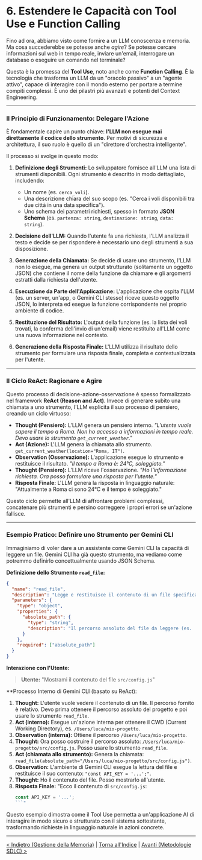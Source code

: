 # 6. Estendere le Capacità con Tool Use e Function Calling

Fino ad ora, abbiamo visto come fornire a un LLM conoscenza e memoria. Ma cosa succederebbe se potesse anche _agire_? Se potesse cercare informazioni sul web in tempo reale, inviare un'email, interrogare un database o eseguire un comando nel terminale?

Questa è la promessa del **Tool Use**, noto anche come **Function Calling**. È la tecnologia che trasforma un LLM da un "oracolo passivo" a un "agente attivo", capace di interagire con il mondo esterno per portare a termine compiti complessi. È uno dei pilastri più avanzati e potenti del Context Engineering.

---

### Il Principio di Funzionamento: Delegare l'Azione

È fondamentale capire un punto chiave: **l'LLM non esegue mai direttamente il codice dello strumento**. Per motivi di sicurezza e architettura, il suo ruolo è quello di un "direttore d'orchestra intelligente".

Il processo si svolge in questo modo:

1.  **Definizione degli Strumenti:** Lo sviluppatore fornisce all'LLM una lista di strumenti disponibili. Ogni strumento è descritto in modo dettagliato, includendo:

    - Un nome (es. `cerca_voli`).
    - Una descrizione chiara del suo scopo (es. "Cerca i voli disponibili tra due città in una data specifica").
    - Uno schema dei parametri richiesti, spesso in formato **JSON Schema** (es. `partenza: string`, `destinazione: string`, `data: string`).

2.  **Decisione dell'LLM:** Quando l'utente fa una richiesta, l'LLM analizza il testo e decide se per rispondere è necessario uno degli strumenti a sua disposizione.

3.  **Generazione della Chiamata:** Se decide di usare uno strumento, l'LLM non lo esegue, ma genera un output strutturato (solitamente un oggetto JSON) che contiene il nome della funzione da chiamare e gli argomenti estratti dalla richiesta dell'utente.

4.  **Esecuzione da Parte dell'Applicazione:** L'applicazione che ospita l'LLM (es. un server, un'app, o Gemini CLI stesso) riceve questo oggetto JSON, lo interpreta ed esegue la funzione corrispondente nel proprio ambiente di codice.

5.  **Restituzione del Risultato:** L'output della funzione (es. la lista dei voli trovati, la conferma dell'invio di un'email) viene restituito all'LLM come una nuova informazione nel contesto.

6.  **Generazione della Risposta Finale:** L'LLM utilizza il risultato dello strumento per formulare una risposta finale, completa e contestualizzata per l'utente.

---

### Il Ciclo ReAct: Ragionare e Agire

Questo processo di decisione-azione-osservazione è spesso formalizzato nel framework **ReAct (Reason and Act)**. Invece di generare subito una chiamata a uno strumento, l'LLM esplicita il suo processo di pensiero, creando un ciclo virtuoso:

- **Thought (Pensiero):** L'LLM genera un pensiero interno. _"L'utente vuole sapere il tempo a Roma. Non ho accesso a informazioni in tempo reale. Devo usare lo strumento `get_current_weather`."_
- **Act (Azione):** L'LLM genera la chiamata allo strumento. `get_current_weather(location="Roma, IT")`.
- **Observation (Osservazione):** L'applicazione esegue lo strumento e restituisce il risultato. _"Il tempo a Roma è: 24°C, soleggiato."_
- **Thought (Pensiero):** L'LLM riceve l'osservazione. _"Ho l'informazione richiesta. Ora posso formulare una risposta per l'utente."_
- **Risposta Finale:** L'LLM genera la risposta in linguaggio naturale: "Attualmente a Roma ci sono 24°C e il tempo è soleggiato."

Questo ciclo permette all'LLM di affrontare problemi complessi, concatenare più strumenti e persino correggere i propri errori se un'azione fallisce.

---

### Esempio Pratico: Definire uno Strumento per Gemini CLI

Immaginiamo di voler dare a un assistente come Gemini CLI la capacità di leggere un file. Gemini CLI ha già questo strumento, ma vediamo come potremmo definirlo concettualmente usando JSON Schema.

**Definizione dello Strumento `read_file`:**

```json
{
  "name": "read_file",
  "description": "Legge e restituisce il contenuto di un file specificato tramite il suo percorso assoluto.",
  "parameters": {
    "type": "object",
    "properties": {
      "absolute_path": {
        "type": "string",
        "description": "Il percorso assoluto del file da leggere (es. '/home/user/project/file.txt')."
      }
    },
    "required": ["absolute_path"]
  }
}
```

**Interazione con l'Utente:**

> **Utente:** "Mostrami il contenuto del file `src/config.js`"

\*\*Processo Interno di Gemini CLI (basato su ReAct):

1.  **Thought:** L'utente vuole vedere il contenuto di un file. Il percorso fornito è relativo. Devo prima ottenere il percorso assoluto del progetto e poi usare lo strumento `read_file`.
2.  **Act (interno):** Esegue un'azione interna per ottenere il CWD (Current Working Directory), es. `/Users/luca/mio-progetto`.
3.  **Observation (interna):** Ottiene il percorso `/Users/luca/mio-progetto`.
4.  **Thought:** Ora posso costruire il percorso assoluto: `/Users/luca/mio-progetto/src/config.js`. Posso usare lo strumento `read_file`.
5.  **Act (chiamata allo strumento):** Genera la chiamata: `read_file(absolute_path="/Users/luca/mio-progetto/src/config.js")`.
6.  **Observation:** L'ambiente di Gemini CLI esegue la lettura del file e restituisce il suo contenuto: `"const API_KEY = '...';"`.
7.  **Thought:** Ho il contenuto del file. Posso mostrarlo all'utente.
8.  **Risposta Finale:** "Ecco il contenuto di `src/config.js`:
    ````javascript
    const API_KEY = '...';
    ```"
    ````

Questo esempio dimostra come il Tool Use permetta a un'applicazione AI di interagire in modo sicuro e strutturato con il sistema sottostante, trasformando richieste in linguaggio naturale in azioni concrete.

---

[< Indietro (Gestione della Memoria)](./05-gestione-della-memoria-conversazionale.md) | [Torna all'Indice](./index.md) | [Avanti (Metodologie SDLC) >](./07-prompt-spec-prd-driven-development.md)
